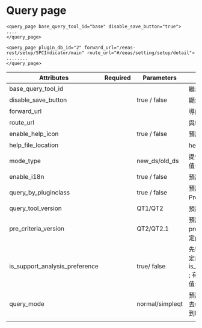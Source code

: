 # Query page

```markup
<query_page base_query_tool_id="base" disable_save_button="true">
....
</query_page>
```

```markup
<query_page plugin_db_id="2" forward_url="/eeas-rest/setup/SPCIndicator/main" route_url="#/eeas/setting/setup/detail">
........
</query_page>
```

| Attributes                        | Required | Parameters      | Description                                                                        |
| --------------------------------- | -------- | --------------- | ---------------------------------------------------------------------------------- |
| base\_query\_tool\_id             |          |                 | 繼承XML的名稱                                                                           |
| disable\_save\_button             |          | true / false    | 顯示 / 隱藏 save button                                                                |
| forward\_url                      |          |                 | 導向目標網址                                                                             |
| route\_url                        |          |                 | 與forward\_url配對                                                                    |
| enable\_help\_icon                |          | true / false    | 預設值為false (not ready)                                                              |
| help\_file\_location              |          |                 | help file放置的路徑 (not ready)                                                         |
| mode\_type                        |          | new\_ds/old\_ds | 提供程式判斷使用什麼樣式 , 預設值=old\_ds                                                         |
| enable\_i18n                      |          | true / false    | 預設值=false                                                                          |
| query\_by\_pluginclass            |          | true / false    | 預設值=false, Query data 不走Prod, 走plugib\_class                                       |
| query\_tool\_version              |          | QT1/QT2         | 預設值 = QT1                                                                          |
| pre\_criteria\_version            |          | QT2/QT2.1       | 預設值 = QT2 , 走原本的pre\_criteria邏輯  ; QT2.1 , 可設定pre\_criteria display logic          |
| is\_support\_analysis\_preference |          | true/ false     | 先判斷TYNE\_CONFIG\_T有沒有定義is\_support\_analysis\_preference ; 有的話XML的設定值無效 , 預設值=true |
| query\_mode                       |          | normal/simpleqt | 預設值=normal, simpleqt 直接串去summary report ;  normal 串到ET頁面                           |
|                                   |          |                 |                                                                                    |
